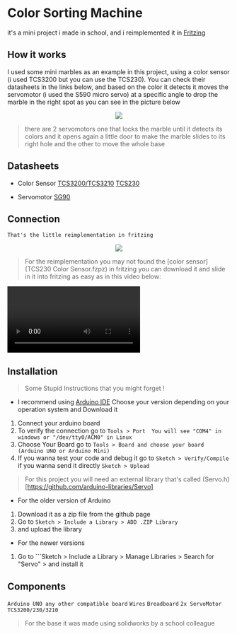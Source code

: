 # Color Sorting Machine

it's a mini project i made in school, and i reimplemented it in [Fritzing](https://fritzing.org/download/) 


## How it works 

I used some mini marbles as an example in this project, using a color sensor (i used TCS3200 but you can use the TCS230). You can check their datasheets in the links below, and based on the color it detects it moves the servomotor (i used the S590 micro servo) at a specific angle to drop the marble in the right spot as you can see in the picture below 

<p align="center">
  <img src="Arduino/ColorSorting/img/final_project.png"/>
</p>

> there are 2 servomotors one that locks the marble until it detects its colors and it opens again a little door to make the marble slides to its right hole and the other to move the whole base 

## Datasheets 

- Color Sensor
[TCS3200/TCS3210](https://s3-sa-east-1.amazonaws.com/robocore-lojavirtual/889/TCS230%20Datasheet.pdf)
[TCS230](https://www.mouser.com/catalog/specsheets/tcs3200-e11.pdf)

- Servomotor
[SG90](http://www.ee.ic.ac.uk/pcheung/teaching/DE1_EE/stores/sg90_datasheet.pdf)

## Connection

```That's the little reimplementation in fritzing```

<p align="center">
  <img src="/img/reimplementation.png"/>
</p>

> For the reimplementation you may not found the [color sensor](TCS230 Color Sensor.fzpz) in fritzing you can download it and slide in it into fritzing as easy as in this video below:

![demonstration](Arduino/ColorSorting/img/demonstration.webm)

## Installation 

> Some Stupid Instructions that you might forget !

- I recommend using [Arduino IDE](https://www.arduino.cc/en/software) Choose your version depending on your operation system and Download it  
1. Connect your arduino board
2. To verify the connection go to ```Tools > Port  You will see "COM4" in windows or "/dev/tty0/ACM0" in Linux```  
3. Choose Your Board go to ```Tools > Board and choose your board (Arduino UNO or Arduino Mini)```
4. If you wanna test your code and debug it go to ```Sketch > Verify/Compile``` if you wanna send it directly ```Sketch > Upload```

> For this project you will need an external library that's called (Servo.h)[https://github.com/arduino-libraries/Servo] 

- For the older version of Arduino 
1. Download it as a zip file from the github page
2. Go to ```Sketch > Include a Library > ADD .ZIP Library```
3. and upload the library


- For the newer versions 
1. Go to ```Sketch > Include a Library > Manage Libraries > Search for "Servo" >  and install it 



## Components 

`Arduino UNO any other compatible board`
`Wires`
`Breadboard`
`2x ServoMotor`
`TCS3200/230/3210`

> For the base it was made using solidworks by a school colleague 